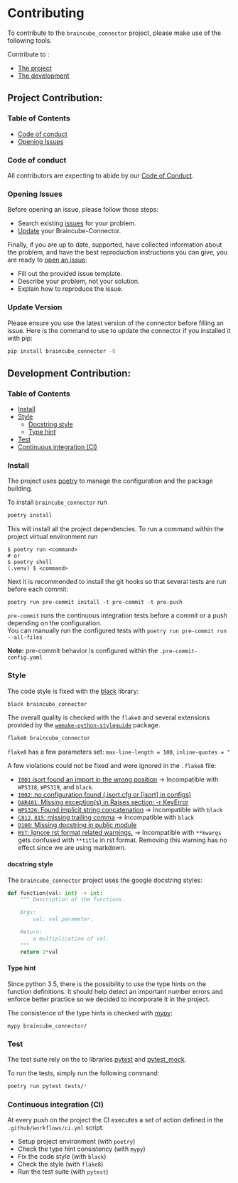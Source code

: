# Contributing

To contribute to the `braincube_connector` project, please make use of the following tools.

Contribute to :

- [The project](#Project-Contribution)
- [The development](#Development-Contribution)

## Project Contribution:

### Table of Contents

- [Code of conduct](#Code-of-conduct)
- [Opening Issues](#Opening-Issues)

### Code of conduct

All contributors are expecting to abide by our [Code of Conduct](./CODE_OF_CONDUCT.md).

### Opening Issues

Before opening an issue, please follow those steps:

- Search existing [issues](https://github.com/braincube-io/python-connector/issues) for your problem.
- [Update](#update-version) your Braincube-Connector.

Finally, if you are up to date, supported, have collected information about the problem, and have the best reproduction instructions you can give, you are ready to [open an issue](https://github.com/braincube-io/python-connector/issues/new/choose):

- Fill out the provided issue template.
- Describe your problem, not your solution.
- Explain how to reproduce the issue.

### Update Version

Please ensure you use the latest version of the connector before filling an issue. Here is the command to use to update the connector if you installed it with pip:

```bash
pip install braincube_connector -U
```

## Development Contribution:

### Table of Contents

- [Install](#Install)
- [Style](#Style)
	- [Docstring style](#docstring-style)
	- [Type hint](#Type-hint)
- [Test](#Test)
- [Continuous integration (CI)](#continuous-integration-ci)

### Install

The project uses [poetry](https://github.com/python-poetry/poetry) to manage the configuration and the package building.

To install `braincube_connector` run

```bash
poetry install
```

This will install all the project dependencies.  To run a command within the project virtual environment run

```text
$ poetry run <command>
# or
$ poetry shell
(.venv) $ <command>
```

Next it is recommended to install the git hooks so that several tests are run before each commit:

```
poetry run pre-commit install -t pre-commit -t pre-push
```

`pre-commit` runs the continuous integration tests before a commit or a push depending on the configuration.  
You can manually run the configured tests with `poetry run pre-commit run --all-files`

**Note:** pre-commit behavior is configured within the `.pre-commit-config.yaml`

### Style

The code style is fixed with the [black](https://github.com/psf/black) library:

```bash
black braincube_connector
```

The overall quality is checked with the `flake8` and several extensions provided by the [`wemake-python-styleguide`](https://wemake-python-stylegui.de/en/latest/pages/usage/violations/index.html#external-plugins) package.  

```bash
flake8 braincube_connector
```

`flake8` has a few parameters set: `max-line-length = 100`, `inline-quotes = "`

A few violations could not be fixed and were ignored in the `.flake8` file:  

- [`I001` isort found an import in the wrong position](https://pypi.org/project/flake8-isort/)
  → Incompatible with `WPS318`, `WPS319`, and `black`.
- [`I002`: no configuration found (.isort.cfg or [isort] in configs)](https://github.com/gforcada/flake8-isort#error-codes)
- [`DAR401`: Missing exception(s) in Raises section: -r KeyError](https://github.com/terrencepreilly/darglint#error-codes)
- [`WPS326`: Found implicit string concatenation](https://wemake-python-stylegui.de/en/latest/pages/usage/violations/consistency.html#wemake_python_styleguide.violations.consistency.ImplicitStringConcatenationViolation)
  → Incompatible with `black`
- [`C812`, `815`: missing trailing comma](https://github.com/PyCQA/flake8-commas/#errors)
  → Incompatible with `black`
- [`D100`: Missing docstring in public module](http://www.pydocstyle.org/en/5.0.2/error_codes.html#grouping)
- [`RST`: Ignore rst format related warnings.](https://github.com/peterjc/flake8-rst-docstrings)
  → Incompatible with `**kwargs` gets confused with `**title` in rst format. Removing this warning has no effect since we are using markdown.

#### docstring style

The `braincube_connector` project uses the google docstring styles:

```python
def function(val: int) -> int:
	""" Description of the functions.

	Args:
		val: val parameter.

	Return:
		a multiplication of val.
	"""
    return 2*val
```

#### Type hint

Since python 3.5, there is the possibility to use the type hints on the function definitions. It should help detect an important number errors and enforce better practice so we decided to incorporate it in the project.

The consistence of the type hints is checked with  [mypy](http://mypy-lang.org/):

```
mypy braincube_connector/
```

### Test

The test suite rely on the to libraries [pytest](https://docs.pytest.org/en/latest/) and  [pytest_mock](https://github.com/pytest-dev/pytest-mock).

To run the tests, simply run the following command:

```bash
poetry run pytest tests/*
```

### Continuous integration (CI)

At every push on the project the  CI executes a set of action defined in the `.github/workflows/ci.yml` script.

- Setup project environment (with `poetry`)
- Check the type hint consistency (with `mypy`)
- Fix the code style (with `black`)
- Check the style (with `flake8`)
- Run the test suite (with `pytest`)
